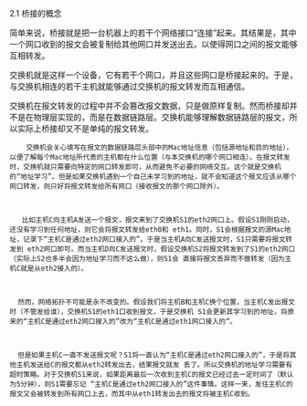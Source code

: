 2.1   桥接的概念

简单来说，桥接就是把一台机器上的若干个网络接口“连接”起来。其结果是，其中一个网口收到的报文会被复制给其他网口并发送出去。以使得网口之间的报文能够互相转发。

交换机就是这样一个设备，它有若干个网口，并且这些网口是桥接起来的。于是，与交换机相连的若干主机就能够通过交换机的报文转发而互相通信。

交换机在报文转发的过程中并不会篡改报文数据，只是做原样复制。然而桥接却并不是在物理层实现的，而是在数据链路层。交换机能够理解数据链路层的报文，所以实际上桥接却又不是单纯的报文转发。



        交换机会关心填写在报文的数据链路层头部中的Mac地址信息（包括源地址和目的地址），以便了解每个Mac地址所代表的主机都在什么位置（与本交换机的哪个网口相连）。在报文转发时，交换机就只需要向特定的网口转发即可，从而避免不必要的网络交互。这个就是交换机的“地址学习”。但是如果交换机遇到一个自己未学习到的地址，就不会知道这个报文应该从哪个网口转发，则只好将报文转发给所有网口（接收报文的那个网口除外）。



       比如主机C向主机A发送一个报文，报文来到了交换机S1的eth2网口上。假设S1刚刚启动，还没有学习到任何地址，则它会将报文转发给eth0和 eth1。同时，S1会根据报文的源Mac地址，记录下“主机C是通过eth2网口接入的”。于是当主机A向C发送报文时，S1只需要将报文转发到 eth2网口即可。而当主机D向C发送报文时，假设交换机S2将报文转发到了S1的eth2网口（实际上S2也多半会因为地址学习而不这么做），则S1会 直接将报文丢弃而不做转发（因为主机C就是从eth2接入的）。



      然而，网络拓扑不可能是永不改变的。假设我们将主机B和主机C换个位置，当主机C发出报文时（不管发给谁），交换机S1的eth1口收到报文，于是交换机 S1会更新其学习到的地址，将原来的“主机C是通过eth2网口接入的”改为“主机C是通过eth1网口接入的”。



      但是如果主机C一直不发送报文呢？S1将一直认为“主机C是通过eth2网口接入的”，于是将其他主机发送给C的报文都从eth2转发出去，结果报文就发 丢了。所以交换机的地址学习需要有超时策略。对于交换机S1来说，如果距离最后一次收到主机C的报文已经过去一定时间了（默认为5分钟），则S1需要忘记 “主机C是通过eth2网口接入的”这件事情。这样一来，发往主机C的报文又会被转发到所有网口上去，而其中从eth1转发出去的报文将被主机C收到。

